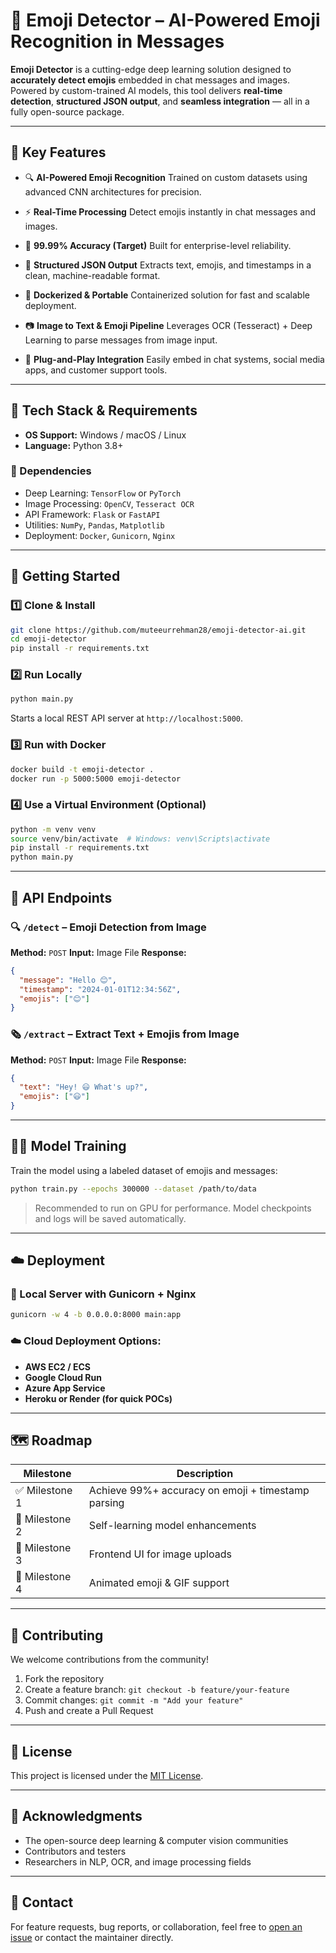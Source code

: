 # 🚀 Emoji Detector – AI-Powered Emoji Recognition in Messages

**Emoji Detector** is a cutting-edge deep learning solution designed to **accurately detect emojis** embedded in chat messages and images. Powered by custom-trained AI models, this tool delivers **real-time detection**, **structured JSON output**, and **seamless integration** — all in a fully open-source package.

---

## 🌟 Key Features

* 🔍 **AI-Powered Emoji Recognition**
  Trained on custom datasets using advanced CNN architectures for precision.

* ⚡ **Real-Time Processing**
  Detect emojis instantly in chat messages and images.

* 🧠 **99.99% Accuracy (Target)**
  Built for enterprise-level reliability.

* 🧾 **Structured JSON Output**
  Extracts text, emojis, and timestamps in a clean, machine-readable format.

* 🐳 **Dockerized & Portable**
  Containerized solution for fast and scalable deployment.

* 📷 **Image to Text & Emoji Pipeline**
  Leverages OCR (Tesseract) + Deep Learning to parse messages from image input.

* 🔌 **Plug-and-Play Integration**
  Easily embed in chat systems, social media apps, and customer support tools.

---

## 🧰 Tech Stack & Requirements

* **OS Support:** Windows / macOS / Linux
* **Language:** Python 3.8+

### 🔧 Dependencies

* Deep Learning: `TensorFlow` or `PyTorch`
* Image Processing: `OpenCV`, `Tesseract OCR`
* API Framework: `Flask` or `FastAPI`
* Utilities: `NumPy`, `Pandas`, `Matplotlib`
* Deployment: `Docker`, `Gunicorn`, `Nginx`

---

## 🚀 Getting Started

### 1️⃣ Clone & Install

```bash
git clone https://github.com/muteeurrehman28/emoji-detector-ai.git
cd emoji-detector
pip install -r requirements.txt
```

### 2️⃣ Run Locally

```bash
python main.py
```

Starts a local REST API server at `http://localhost:5000`.

### 3️⃣ Run with Docker

```bash
docker build -t emoji-detector .
docker run -p 5000:5000 emoji-detector
```

### 4️⃣ Use a Virtual Environment (Optional)

```bash
python -m venv venv
source venv/bin/activate  # Windows: venv\Scripts\activate
pip install -r requirements.txt
python main.py
```

---

## 📡 API Endpoints

### 🔍 `/detect` – Emoji Detection from Image

**Method:** `POST`
**Input:** Image File
**Response:**

```json
{
  "message": "Hello 😊",
  "timestamp": "2024-01-01T12:34:56Z",
  "emojis": ["😊"]
}
```

### 🗞️ `/extract` – Extract Text + Emojis from Image

**Method:** `POST`
**Input:** Image File
**Response:**

```json
{
  "text": "Hey! 😃 What's up?",
  "emojis": ["😃"]
}
```

---

## 🏋️‍♂️ Model Training

Train the model using a labeled dataset of emojis and messages:

```bash
python train.py --epochs 300000 --dataset /path/to/data
```

> Recommended to run on GPU for performance. Model checkpoints and logs will be saved automatically.

---

## ☁️ Deployment

### 🔧 Local Server with Gunicorn + Nginx

```bash
gunicorn -w 4 -b 0.0.0.0:8000 main:app
```

### ☁️ Cloud Deployment Options:

* **AWS EC2 / ECS**
* **Google Cloud Run**
* **Azure App Service**
* **Heroku or Render (for quick POCs)**

---

## 🗺️ Roadmap

| Milestone      | Description                                        |
| -------------- | -------------------------------------------------- |
| ✅ Milestone 1  | Achieve 99%+ accuracy on emoji + timestamp parsing |
| 🚧 Milestone 2 | Self-learning model enhancements                   |
| 🚀 Milestone 3 | Frontend UI for image uploads                      |
| 🔄 Milestone 4 | Animated emoji & GIF support                       |

---

## 🤝 Contributing

We welcome contributions from the community!

1. Fork the repository
2. Create a feature branch: `git checkout -b feature/your-feature`
3. Commit changes: `git commit -m "Add your feature"`
4. Push and create a Pull Request

---

## 📄 License

This project is licensed under the [MIT License](LICENSE).

---

## 🙏 Acknowledgments

* The open-source deep learning & computer vision communities
* Contributors and testers
* Researchers in NLP, OCR, and image processing fields

---

## 📨 Contact

For feature requests, bug reports, or collaboration, feel free to [open an issue](https://github.com/muteeurrehman28/emoji-detector-ai/issues) or contact the maintainer directly.
